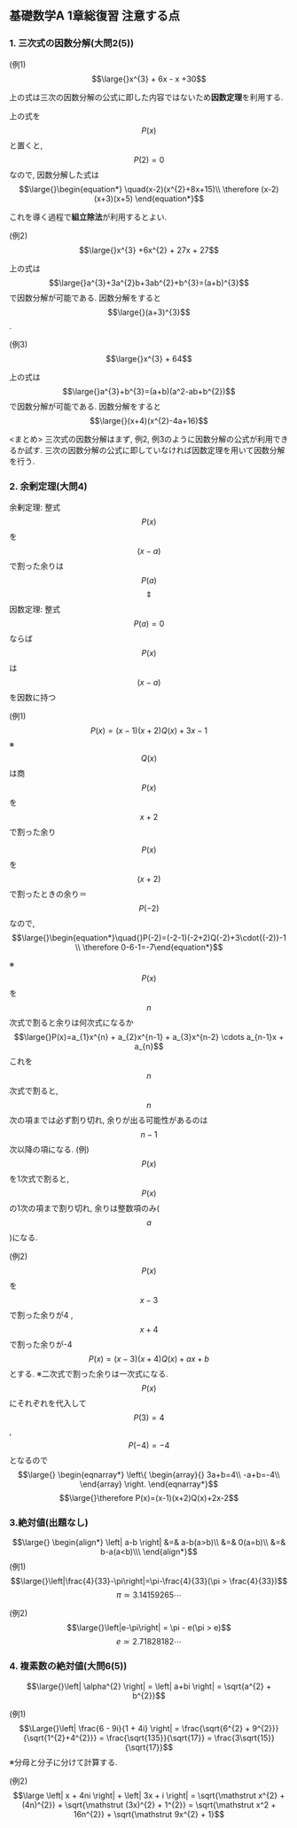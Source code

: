## 基礎数学A 1章総復習 注意する点

### 1. 三次式の因数分解(大問2(5))

(例1)  $$\large{}x^{3} + 6x - x +30$$

上の式は三次の因数分解の公式に即した内容ではないため**因数定理**を利用する.

上の式を$$P(x)$$と置くと, $$P(2)=0$$なので, 因数分解した式は
$$\large{}\begin{equation*}
\quad(x-2)(x^{2}+8x+15)\\
\therefore (x-2)(x+3)(x+5)
\end{equation*}$$

これを導く過程で**組立除法**が利用するとよい.

(例2) $$\large{}x^{3} +6x^{2} + 27x + 27$$

上の式は$$\large{}a^{3}+3a^{2}b+3ab^{2}+b^{3}=(a+b)^{3}$$で因数分解が可能である. 因数分解をすると$$\large{}(a+3)^{3}$$.

(例3) $$\large{}x^{3} + 64$$

上の式は$$\large{}a^{3}+b^{3}=(a+b)(a^2-ab+b^{2})$$で因数分解が可能である. 因数分解をすると$$\large{}(x+4)(x^{2}-4a+16)$$

<まとめ>
三次式の因数分解はまず, 例2, 例3のように因数分解の公式が利用できるか試す. 三次の因数分解の公式に即していなければ因数定理を用いて因数分解を行う.



### 2. 余剰定理(大問4)

余剰定理: 整式$$P(x)$$ を$$(x-a)$$で割った余りは$$P(a)$$
$$\Updownarrow$$
因数定理: 整式$$P(a)=0$$ならば$$P(x)$$は$$(x-a)$$を因数に持つ

(例1) $$P(x)=(x-1)(x+2)Q(x)+3x-1$$ ※$$Q(x)$$は商  $$P(x)$$を$$x+2$$で割った余り

$$P(x)$$を$$(x+2)$$で割ったときの余り＝$$P(-2)$$なので,
$$\large{}\begin{equation*}\quad{}P(-2)=(-2-1)(-2+2)Q(-2)+3\cdot{(-2)}-1 \\
\therefore 0-6-1=-7\end{equation*}$$

※$$P(x)$$を$$n$$次式で割ると余りは何次式になるか
$$\large{}P(x)=a_{1}x^{n} + a_{2}x^{n-1} + a_{3}x^{n-2} \cdots a_{n-1}x + a_{n}$$
これを$$n$$次式で割ると, $$n$$次の項までは必ず割り切れ, 余りが出る可能性があるのは$$n-1$$次以降の項になる.
(例) $$P(x)$$を1次式で割ると, $$P(x)$$の1次の項まで割り切れ, 余りは整数項のみ($$a$$)になる.

 (例2) $$P(x)$$を$$x-3$$で割った余りが4 , $$x+4$$で割った余りが-4
$$P(x)=(x-3)(x+4)Q(x)+ax+b$$とする. ※二次式で割った余りは一次式になる.
$$P(x)$$にそれぞれを代入して$$P(3)=4$$, $$P(-4)=-4$$となるので
$$\large{}
\begin{eqnarray*}
\left\{
\begin{array}{}
3a+b=4\\
-a+b=-4\\
\end{array}
\right.
\end{eqnarray*}$$
$$\large{}\therefore P(x)=(x-1)(x+2)Q(x)+2x-2$$

### 3.絶対値(出題なし)

$$\large{}
\begin{align*}
\left| a-b \right| &=& a-b(a>b)\\
&=& 0(a=b)\\
&=& b-a(a<b)\\\
\end{align*}$$
(例1) $$\large{}\left|\frac{4}{33}-\pi\right|=\pi-\frac{4}{33}(\pi > \frac{4}{33})$$ $$\pi \simeq 3.14159265\cdots$$

(例2) $$\large{}\left|e-\pi\right| = \pi - e(\pi > e)$$ $$e \simeq 2.71828182\cdots$$

### 4. 複素数の絶対値(大問6(5))

$$\large{}\left| \alpha^{2} \right| = \left| a+bi \right| = \sqrt{a^{2} + b^{2}}$$

 (例1) $$\Large{}\left| \frac{6 - 9i}{1 + 4i} \right| = \frac{\sqrt{6^{2} + 9^{2}}}{\sqrt{1^{2}+4^{2}}} = \frac{\sqrt{135}}{\sqrt{17}} = \frac{3\sqrt{15}}{\sqrt{17}}$$ ※分母と分子に分けて計算する.

(例2) $$\large \left| x + 4ni \right| + \left| 3x + i \right| = \sqrt{\mathstrut x^{2} + (4n)^{2}} + \sqrt{\mathstrut (3x)^{2} + 1^{2}} = \sqrt{\mathstrut x^2 + 16n^{2}} + \sqrt{\mathstrut 9x^{2} + 1}$$

